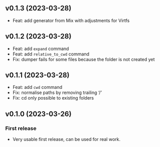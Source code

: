 ## v0.1.3 (2023-03-28)

- Feat: add generator from Mix with adjustments for Virtfs

## v0.1.2 (2023-03-28)

- Feat: add `expand` command
- Feat: add `relative_to_cwd` command
- Fix: dumper fails for some files because the folder is not created yet

## v0.1.1 (2023-03-28)

- Feat: add `cwd` command
- Fix: normalise paths by removing trailing ‘/’
- Fix: cd only possible to existing folders

## v0.1.0 (2023-03-26)

### First release

- Very usable first release, can be used for real work.
